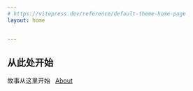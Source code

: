 ```yaml
---
# https://vitepress.dev/reference/default-theme-home-page
layout: home


---
```


## 从此处开始

故事从这里开始 &nbsp; [About](/docs/about/)


